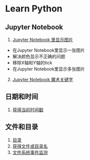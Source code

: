 # Learn Python

## Jupyter Notebook
1. [Jupyter Notebook 里显示图片](http://nbviewer.jupyter.org/github/wang-junjian/learn-python/blob/master/jupyter_notebook/jupyter_notebook_show_image.ipynb)
* 在Jupyter Notebook里显示一张图片
* 解决颜色显示不正确的问题
* 移除X轴和Y轴的tick
* 在Jupyter Notebook里显示多张图片
2. [Jupyter Notebook 魔术关键字](http://nbviewer.jupyter.org/github/wang-junjian/learn-python/blob/master/jupyter_notebook/jupyter_notebook_magic_keywords.ipynb)

## 日期和时间
1. [获得当前时间戳](http://nbviewer.jupyter.org/github/wang-junjian/learn-python/blob/master/date_time/get_current_timestamp.ipynb)

## 文件和目录
1. [目录](http://nbviewer.jupyter.org/github/wang-junjian/learn-python/blob/master/path/path.ipynb)
2. [获得文件或目录名](http://nbviewer.jupyter.org/github/wang-junjian/learn-python/blob/master/path/get_file_or_dir_name.ipynb)
3. [文件系统事件监测](http://nbviewer.jupyter.org/github/wang-junjian/learn-python/blob/master/path/watchdog_filesystem_events_monitoring.ipynb)
